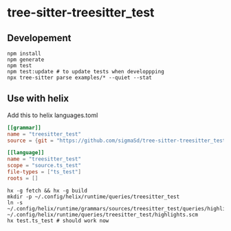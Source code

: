 # tree-sitter-treesitter_test

## Developement

```
npm install
npm generate
npm test
npm test:update # to update tests when developpping
npx tree-sitter parse examples/* --quiet --stat
```

## Use with helix

Add this to helix languages.toml
```toml
[[grammar]]
name = "treesitter_test"
source = {git = "https://github.com/sigmaSd/tree-sitter-treesitter_test", rev = "ea2c024c805cd962ad205f23297616e7b87e2419"}

[[language]]
name = "treesitter_test"
scope = "source.ts_test"
file-types = ["ts_test"]
roots = []
```

```
hx -g fetch && hx -g build
mkdir -p ~/.config/helix/runtime/queries/treesitter_test
ln -s ~/.config/helix/runtime/grammars/sources/treesitter_test/queries/highlights.scm  ~/.config/helix/runtime/queries/treesitter_test/highlights.scm
hx test.ts_test # should work now
```
